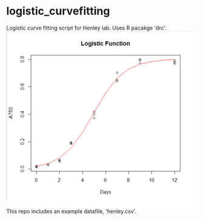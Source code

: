 # logistic_curvefitting
Logistic curve fitting script for Henley lab. Uses R pacakge 'drc'.
![Example](example.png)
This repo includes an example datafile, 'henley.csv'. 
